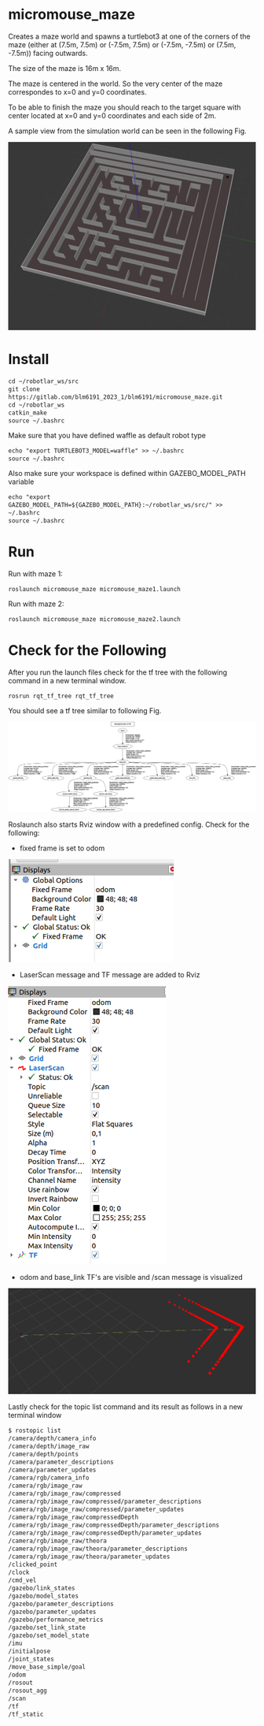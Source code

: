# micromouse_maze

Creates a maze world and spawns a turtlebot3 at one of the corners of the maze (either at (7.5m, 7.5m) or (-7.5m, 7.5m) or (-7.5m, -7.5m) or (7.5m, -7.5m)) facing outwards.

The size of the maze is 16m x 16m.

The maze is centered in the world. So the very center of the maze correspondes to x=0 and y=0  coordinates.

To be able to finish the maze you should reach to the target square with center located at x=0 and y=0 coordinates and each side of 2m.

A sample view from the simulation world can be seen in the following Fig.

![](img/sim_world.png)

# Install

```
cd ~/robotlar_ws/src
git clone https://gitlab.com/blm6191_2023_1/blm6191/micromouse_maze.git
cd ~/robotlar_ws
catkin_make
source ~/.bashrc
```

Make sure that you have defined waffle as default robot type
```
echo "export TURTLEBOT3_MODEL=waffle" >> ~/.bashrc
source ~/.bashrc
```

Also make sure your workspace is defined within GAZEBO_MODEL_PATH variable
```
echo "export GAZEBO_MODEL_PATH=${GAZEBO_MODEL_PATH}:~/robotlar_ws/src/" >> ~/.bashrc
source ~/.bashrc
```

# Run
Run with maze 1:
```
roslaunch micromouse_maze micromouse_maze1.launch
```

Run with maze 2:
```
roslaunch micromouse_maze micromouse_maze2.launch
```

# Check for the Following

After you run the launch files check for the tf tree with the following command in a new terminal window.

```
rosrun rqt_tf_tree rqt_tf_tree
```
You should see a tf tree similar to following Fig. 

![TF Tree](img/frames.png "TF Tree")

Roslaunch also starts Rviz window with a predefined config. Check for the following: 

- fixed frame is set to odom

![Fixed Frame](img/fixed_frame.png "Fixed Frame")

- LaserScan message and TF message are added to Rviz

![](img/topics_added.png)


- odom and base_link TF's are visible and /scan message is visualized

![](img/messages.png)

Lastly check for the topic list command and its result as follows in a new terminal window

```
$ rostopic list
/camera/depth/camera_info
/camera/depth/image_raw
/camera/depth/points
/camera/parameter_descriptions
/camera/parameter_updates
/camera/rgb/camera_info
/camera/rgb/image_raw
/camera/rgb/image_raw/compressed
/camera/rgb/image_raw/compressed/parameter_descriptions
/camera/rgb/image_raw/compressed/parameter_updates
/camera/rgb/image_raw/compressedDepth
/camera/rgb/image_raw/compressedDepth/parameter_descriptions
/camera/rgb/image_raw/compressedDepth/parameter_updates
/camera/rgb/image_raw/theora
/camera/rgb/image_raw/theora/parameter_descriptions
/camera/rgb/image_raw/theora/parameter_updates
/clicked_point
/clock
/cmd_vel
/gazebo/link_states
/gazebo/model_states
/gazebo/parameter_descriptions
/gazebo/parameter_updates
/gazebo/performance_metrics
/gazebo/set_link_state
/gazebo/set_model_state
/imu
/initialpose
/joint_states
/move_base_simple/goal
/odom
/rosout
/rosout_agg
/scan
/tf
/tf_static
```

